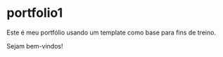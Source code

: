 # portfolio1
Este é meu portfólio usando um template como base para fins de treino.

Sejam bem-vindos!
